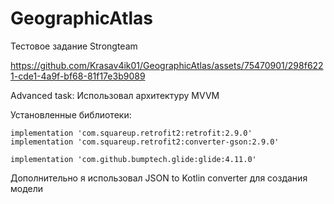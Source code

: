 # GeographicAtlas

Тестовое задание Strongteam

https://github.com/Krasav4ik01/GeographicAtlas/assets/75470901/298f6221-cde1-4a9f-bf68-81f17e3b9089




Advanced task: Использовал архитектуру MVVM


 Установленные библиотеки:
        
    implementation 'com.squareup.retrofit2:retrofit:2.9.0'
    implementation 'com.squareup.retrofit2:converter-gson:2.9.0'

    implementation 'com.github.bumptech.glide:glide:4.11.0'
    
    
Дополнительно я использовал JSON to Kotlin converter для создания модели

